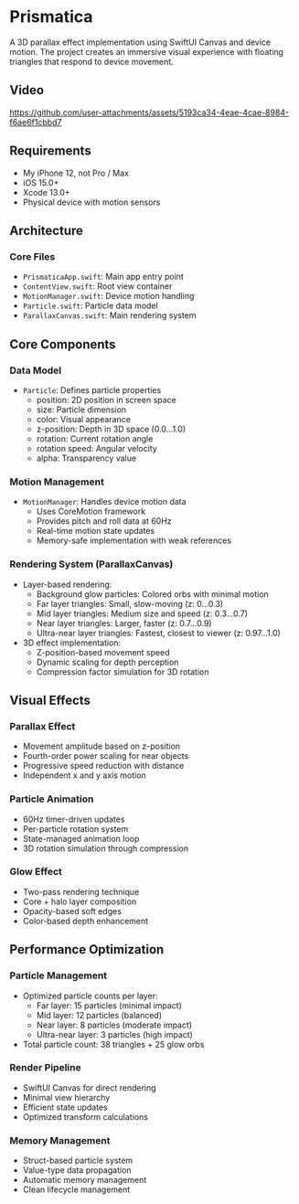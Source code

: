 # Prismatica

A 3D parallax effect implementation using SwiftUI Canvas and device motion. The project creates an immersive visual experience with floating triangles that respond to device movement.

## Video
https://github.com/user-attachments/assets/5193ca34-4eae-4cae-8984-f6ae6f1cbbd7

## Requirements
- My iPhone 12, not Pro / Max
- iOS 15.0+
- Xcode 13.0+
- Physical device with motion sensors

## Architecture

### Core Files
- `PrismaticaApp.swift`: Main app entry point
- `ContentView.swift`: Root view container
- `MotionManager.swift`: Device motion handling
- `Particle.swift`: Particle data model
- `ParallaxCanvas.swift`: Main rendering system

## Core Components

### Data Model
- `Particle`: Defines particle properties
  - position: 2D position in screen space
  - size: Particle dimension
  - color: Visual appearance
  - z-position: Depth in 3D space (0.0...1.0)
  - rotation: Current rotation angle
  - rotation speed: Angular velocity
  - alpha: Transparency value

### Motion Management
- `MotionManager`: Handles device motion data
  - Uses CoreMotion framework
  - Provides pitch and roll data at 60Hz
  - Real-time motion state updates
  - Memory-safe implementation with weak references

### Rendering System (ParallaxCanvas)
- Layer-based rendering:
  - Background glow particles: Colored orbs with minimal motion
  - Far layer triangles: Small, slow-moving (z: 0...0.3)
  - Mid layer triangles: Medium size and speed (z: 0.3...0.7)
  - Near layer triangles: Larger, faster (z: 0.7...0.9)
  - Ultra-near layer triangles: Fastest, closest to viewer (z: 0.97...1.0)
- 3D effect implementation:
  - Z-position-based movement speed
  - Dynamic scaling for depth perception
  - Compression factor simulation for 3D rotation

## Visual Effects

### Parallax Effect
- Movement amplitude based on z-position
- Fourth-order power scaling for near objects
- Progressive speed reduction with distance
- Independent x and y axis motion

### Particle Animation
- 60Hz timer-driven updates
- Per-particle rotation system
- State-managed animation loop
- 3D rotation simulation through compression

### Glow Effect
- Two-pass rendering technique
- Core + halo layer composition
- Opacity-based soft edges
- Color-based depth enhancement

## Performance Optimization

### Particle Management
- Optimized particle counts per layer:
  - Far layer: 15 particles (minimal impact)
  - Mid layer: 12 particles (balanced)
  - Near layer: 8 particles (moderate impact)
  - Ultra-near layer: 3 particles (high impact)
- Total particle count: 38 triangles + 25 glow orbs

### Render Pipeline
- SwiftUI Canvas for direct rendering
- Minimal view hierarchy
- Efficient state updates
- Optimized transform calculations

### Memory Management
- Struct-based particle system
- Value-type data propagation
- Automatic memory management
- Clean lifecycle management
